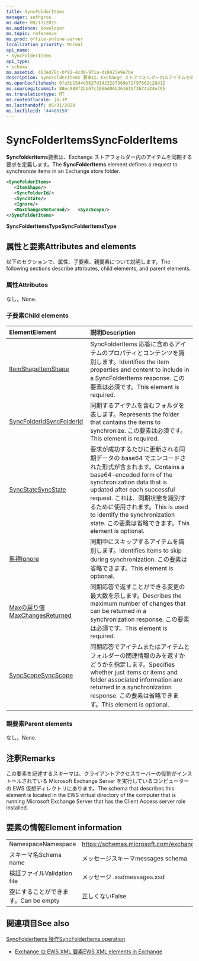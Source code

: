```yaml
---
title: SyncFolderItems
manager: sethgros
ms.date: 09/17/2015
ms.audience: Developer
ms.topic: reference
ms.prod: office-online-server
localization_priority: Normal
api_name:
- SyncFolderItems
api_type:
- schema
ms.assetid: 463ed78c-bf82-4cd8-971a-d18425e9e7be
description: SyncFolderItems 要素は、Exchange ストアフォルダー内のアイテムを同期する要求を定義します。
ms.openlocfilehash: 0fa5b1544d5627d1423287369e72f97662c28d12
ms.sourcegitcommit: 88ec988f2bb67c1866d06b361615f3674a24e795
ms.translationtype: MT
ms.contentlocale: ja-JP
ms.lasthandoff: 05/31/2020
ms.locfileid: "44465150"
---
```

# <a name="syncfolderitems"></a><span data-ttu-id="2c519-103">SyncFolderItems</span><span class="sxs-lookup"><span data-stu-id="2c519-103">SyncFolderItems</span></span>

<span data-ttu-id="2c519-104">**Syncfolderitems**要素は、Exchange ストアフォルダー内のアイテムを同期する要求を定義します。</span><span class="sxs-lookup"><span data-stu-id="2c519-104">The **SyncFolderItems** element defines a request to synchronize items in an Exchange store folder.</span></span> 
  
```xml
<SyncFolderItems>
   <ItemShape/>
   <SyncFolderId/>
   <SyncState/>
   <Ignore/>
   <MaxChangesReturned/>   <SyncScope/>
</SyncFolderItems>
```

 <span data-ttu-id="2c519-105">**SyncFolderItemsType**</span><span class="sxs-lookup"><span data-stu-id="2c519-105">**SyncFolderItemsType**</span></span>
## <a name="attributes-and-elements"></a><span data-ttu-id="2c519-106">属性と要素</span><span class="sxs-lookup"><span data-stu-id="2c519-106">Attributes and elements</span></span>

<span data-ttu-id="2c519-107">以下のセクションで、属性、子要素、親要素について説明します。</span><span class="sxs-lookup"><span data-stu-id="2c519-107">The following sections describe attributes, child elements, and parent elements.</span></span>
  
### <a name="attributes"></a><span data-ttu-id="2c519-108">属性</span><span class="sxs-lookup"><span data-stu-id="2c519-108">Attributes</span></span>

<span data-ttu-id="2c519-109">なし。</span><span class="sxs-lookup"><span data-stu-id="2c519-109">None.</span></span>
  
### <a name="child-elements"></a><span data-ttu-id="2c519-110">子要素</span><span class="sxs-lookup"><span data-stu-id="2c519-110">Child elements</span></span>

|<span data-ttu-id="2c519-111">**Element**</span><span class="sxs-lookup"><span data-stu-id="2c519-111">**Element**</span></span>|<span data-ttu-id="2c519-112">**説明**</span><span class="sxs-lookup"><span data-stu-id="2c519-112">**Description**</span></span>|
|:-----|:-----|
|[<span data-ttu-id="2c519-113">ItemShape</span><span class="sxs-lookup"><span data-stu-id="2c519-113">ItemShape</span></span>](itemshape.md) <br/> |<span data-ttu-id="2c519-114">SyncFolderItems 応答に含めるアイテムのプロパティとコンテンツを識別します。</span><span class="sxs-lookup"><span data-stu-id="2c519-114">Identifies the item properties and content to include in a SyncFolderItems response.</span></span> <span data-ttu-id="2c519-115">この要素は必須です。</span><span class="sxs-lookup"><span data-stu-id="2c519-115">This element is required.</span></span>  <br/> |
|[<span data-ttu-id="2c519-116">SyncFolderId</span><span class="sxs-lookup"><span data-stu-id="2c519-116">SyncFolderId</span></span>](syncfolderid.md) <br/> |<span data-ttu-id="2c519-117">同期するアイテムを含むフォルダを表します。</span><span class="sxs-lookup"><span data-stu-id="2c519-117">Represents the folder that contains the items to synchronize.</span></span> <span data-ttu-id="2c519-118">この要素は必須です。</span><span class="sxs-lookup"><span data-stu-id="2c519-118">This element is required.</span></span>  <br/> |
|[<span data-ttu-id="2c519-119">SyncState</span><span class="sxs-lookup"><span data-stu-id="2c519-119">SyncState</span></span>](syncstate-ex15websvcsotherref.md) <br/> |<span data-ttu-id="2c519-120">要求が成功するたびに更新される同期データの base64 でエンコードされた形式が含まれます。</span><span class="sxs-lookup"><span data-stu-id="2c519-120">Contains a base64-encoded form of the synchronization data that is updated after each successful request.</span></span> <span data-ttu-id="2c519-121">これは、同期状態を識別するために使用されます。</span><span class="sxs-lookup"><span data-stu-id="2c519-121">This is used to identify the synchronization state.</span></span> <span data-ttu-id="2c519-122">この要素は省略できます。</span><span class="sxs-lookup"><span data-stu-id="2c519-122">This element is optional.</span></span>  <br/> |
|[<span data-ttu-id="2c519-123">無視</span><span class="sxs-lookup"><span data-stu-id="2c519-123">Ignore</span></span>](ignore.md) <br/> |<span data-ttu-id="2c519-124">同期中にスキップするアイテムを識別します。</span><span class="sxs-lookup"><span data-stu-id="2c519-124">Identifies items to skip during synchronization.</span></span> <span data-ttu-id="2c519-125">この要素は省略できます。</span><span class="sxs-lookup"><span data-stu-id="2c519-125">This element is optional.</span></span>  <br/> |
|[<span data-ttu-id="2c519-126">Maxの戻り値</span><span class="sxs-lookup"><span data-stu-id="2c519-126">MaxChangesReturned</span></span>](maxchangesreturned.md) <br/> |<span data-ttu-id="2c519-127">同期応答で返すことができる変更の最大数を示します。</span><span class="sxs-lookup"><span data-stu-id="2c519-127">Describes the maximum number of changes that can be returned in a synchronization response.</span></span> <span data-ttu-id="2c519-128">この要素は必須です。</span><span class="sxs-lookup"><span data-stu-id="2c519-128">This element is required.</span></span>  <br/> |
|[<span data-ttu-id="2c519-129">SyncScope</span><span class="sxs-lookup"><span data-stu-id="2c519-129">SyncScope</span></span>](syncscope.md) <br/> |<span data-ttu-id="2c519-130">同期応答でアイテムまたはアイテムとフォルダーの関連情報のみを返すかどうかを指定します。</span><span class="sxs-lookup"><span data-stu-id="2c519-130">Specifies whether just items or items and folder associated information are returned in a synchronization response.</span></span> <span data-ttu-id="2c519-131">この要素は省略できます。</span><span class="sxs-lookup"><span data-stu-id="2c519-131">This element is optional.</span></span>  <br/> |
   
### <a name="parent-elements"></a><span data-ttu-id="2c519-132">親要素</span><span class="sxs-lookup"><span data-stu-id="2c519-132">Parent elements</span></span>

<span data-ttu-id="2c519-133">なし。</span><span class="sxs-lookup"><span data-stu-id="2c519-133">None.</span></span>
  
## <a name="remarks"></a><span data-ttu-id="2c519-134">注釈</span><span class="sxs-lookup"><span data-stu-id="2c519-134">Remarks</span></span>

<span data-ttu-id="2c519-135">この要素を記述するスキーマは、クライアントアクセスサーバーの役割がインストールされている Microsoft Exchange Server を実行しているコンピューターの EWS 仮想ディレクトリにあります。</span><span class="sxs-lookup"><span data-stu-id="2c519-135">The schema that describes this element is located in the EWS virtual directory of the computer that is running Microsoft Exchange Server that has the Client Access server role installed.</span></span>
  
## <a name="element-information"></a><span data-ttu-id="2c519-136">要素の情報</span><span class="sxs-lookup"><span data-stu-id="2c519-136">Element information</span></span>

|||
|:-----|:-----|
|<span data-ttu-id="2c519-137">Namespace</span><span class="sxs-lookup"><span data-stu-id="2c519-137">Namespace</span></span>  <br/> |https://schemas.microsoft.com/exchange/services/2006/messages  <br/> |
|<span data-ttu-id="2c519-138">スキーマ名</span><span class="sxs-lookup"><span data-stu-id="2c519-138">Schema name</span></span>  <br/> |<span data-ttu-id="2c519-139">メッセージスキーマ</span><span class="sxs-lookup"><span data-stu-id="2c519-139">messages schema</span></span>  <br/> |
|<span data-ttu-id="2c519-140">検証ファイル</span><span class="sxs-lookup"><span data-stu-id="2c519-140">Validation file</span></span>  <br/> |<span data-ttu-id="2c519-141">メッセージ .xsd</span><span class="sxs-lookup"><span data-stu-id="2c519-141">messages.xsd</span></span>  <br/> |
|<span data-ttu-id="2c519-142">空にすることができます。</span><span class="sxs-lookup"><span data-stu-id="2c519-142">Can be empty</span></span>  <br/> |<span data-ttu-id="2c519-143">正しくない</span><span class="sxs-lookup"><span data-stu-id="2c519-143">False</span></span>  <br/> |
   
## <a name="see-also"></a><span data-ttu-id="2c519-144">関連項目</span><span class="sxs-lookup"><span data-stu-id="2c519-144">See also</span></span>



[<span data-ttu-id="2c519-145">SyncFolderItems 操作</span><span class="sxs-lookup"><span data-stu-id="2c519-145">SyncFolderItems operation</span></span>](syncfolderitems-operation.md)


- [<span data-ttu-id="2c519-146">Exchange の EWS XML 要素</span><span class="sxs-lookup"><span data-stu-id="2c519-146">EWS XML elements in Exchange</span></span>](ews-xml-elements-in-exchange.md)

